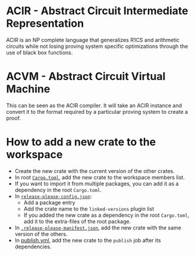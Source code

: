 # ACIR - Abstract Circuit Intermediate Representation

ACIR is an NP complete language that generalizes R1CS and arithmetic circuits while not losing proving system specific optimizations through the use of black box functions.

# ACVM - Abstract Circuit Virtual Machine

This can be seen as the ACIR compiler. It will take an ACIR instance and convert it to the format required
by a particular proving system to create a proof.

# How to add a new crate to the workspace

- Create the new crate with the current version of the other crates.
- In root [`Cargo.toml`](../Cargo.toml), add the new crate to the workspace members list.
- If you want to import it from multiple packages, you can add it as a dependency in the root `Cargo.toml`.
- In [`release-please-config.json`](../release-please-config.json):
  - Add a package entry
  - Add the crate name to the `linked-versions` plugin list
  - If you added the new crate as a dependency in the root `Cargo.toml`, add it to the extra-files of the root package.
- In [`.release-please-manifest.json`](../.release-please-manifest.json), add the new crate with the same version of the others.
- In [publish.yml](../.github/workflows/publish-acvm.yml), add the new crate to the `publish` job after its dependencies.
